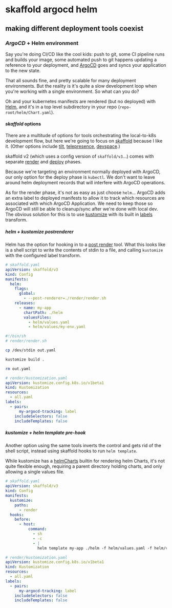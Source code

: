 # skaffold argocd helm

## making different deployment tools coexist

### _ArgoCD_ + Helm environment

Say you're doing CI/CD like the cool kids:
push to git, some CI pipeline runs and builds your image,
some automated push to git happens updating a reference to your deployment,
and [ArgoCD](https://argo-cd.readthedocs.io/en/stable/)
goes and syncs your application to the new state.

That all sounds fine, and pretty scalable for many deployment environments.
But the reality is it's quite a slow development loop when you're working with a single environment.
So what can you do?

Oh and your kubernetes manifests are rendered (but no deployed) with
[Helm](https://helm.sh/),
and it's in a top level subdirectory in your repo (`repo-root/helm/Chart.yaml`).

#### _skaffold_ options

There are a multitude of options for tools orchestrating the local-to-k8s development flow,
but here we're going to focus on [skaffold](https://skaffold.dev/)
because I like it.
(Other options include
[tilt](https://tilt.dev/),
[telepresence](https://www.telepresence.io/),
[devspace](https://www.devspace.sh/).)

skaffold v2 (which uses a config version of `skaffold/v3`...)
comes with separate [render](https://skaffold.dev/docs/pipeline-stages/renderers/)
and [deploy](https://skaffold.dev/docs/pipeline-stages/deployers/)
phases.

Because we're targeting an environment normally deployed with ArgoCD,
our only option for the deploy phase is `kubectl`.
We don't want to leave around helm deployment records that will interfere with ArgoCD operations.

As for the render phase, it's not as easy as just choose `helm`...
ArgoCD adds an extra label to deployed manifests
to allow it to track which resources are associated with which ArgoCD Application.
We need to keep those so ArgoCD will still be able to cleanup/sync after we're done with local dev.
The obvious solution for this is to use [kustomize](https://kustomize.io/)
with its built in [labels](https://kubectl.docs.kubernetes.io/references/kustomize/kustomization/labels/)
transform.

##### _helm_ + kustomize postrenderer

Helm has the option for hooking in to a [post render](https://helm.sh/docs/topics/advanced/#post-rendering) tool.
What this looks like is a shell script to write the contents of stdin to a file,
and calling `kustomize` with the configured label transform.

```yaml
# skaffold.yaml
apiVersion: skaffold/v3
kind: Config
manifests:
  helm:
    flags:
      global:
        - --post-renderer=./render/render.sh
    releases:
      - name: my-app
        chartPath: ./helm
        valuesFiles:
          - helm/values.yaml
          - helm/values/my-env.yaml
```

```sh
#!/bin/sh
# render/render.sh

cp /dev/stdin out.yaml

kustomize build .

rm out.yaml
```

```yaml
# render/kustomization.yaml
apiVersion: kustomize.config.k8s.io/v1beta1
kind: Kustomization
resources:
  - all.yaml
labels:
  - pairs:
      my-argocd-tracking: label
    includeSelectors: false
    includeTemplates: false
```

##### _kustomize_ + helm template pre-hook

Another option using the same tools inverts the control and gets rid of the shell script,
instead using skaffold hooks to run `helm template`.

While kustomize has a [helmCharts](https://kubectl.docs.kubernetes.io/references/kustomize/kustomization/helmcharts/)
builtin for rendering helm Charts, it's not quite flexible enough,
requiring a parent directory holding charts, and only allowing a single values file.

```yaml
# skaffold.yaml
apiVersion: skaffold/v3
kind: Config
manifests:
  kustomize:
    paths:
      - render
  hooks:
    before:
      - host:
          command:
            - sh
            - -c
            - |
              helm template my-app ./helm -f helm/values.yaml -f helm/values/my-env.yaml > render/all.yaml
```

```yaml
# render/kustomization.yaml
apiVersion: kustomize.config.k8s.io/v1beta1
kind: Kustomization
resources:
  - all.yaml
labels:
  - pairs:
      my-argocd-tracking: label
    includeSelectors: false
    includeTemplates: false
```
